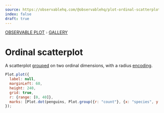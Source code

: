 ```yaml
---
source: https://observablehq.com/@observablehq/plot-ordinal-scatterplot
index: false
draft: true
---
```


<div style="color: grey; font: 13px/25.5px var(--sans-serif); text-transform: uppercase;"><h1 style="display: none;">Plot: Ordinal scatterplot</h1><a href="/plot">Observable Plot</a> › <a href="/@observablehq/plot-gallery">Gallery</a></div>

# Ordinal scatterplot

A scatterplot [grouped](https://observablehq.com/plot/transforms/group) on two ordinal dimensions, with a radius [encoding](https://observablehq.com/plot/features/scales).

```js echo
Plot.plot({
  label: null,
  marginLeft: 60,
  height: 240,
  grid: true,
  r: {range: [0, 40]},
  marks: [Plot.dot(penguins, Plot.group({r: "count"}, {x: "species", y: "island", stroke: "sex"}))]
});
```
